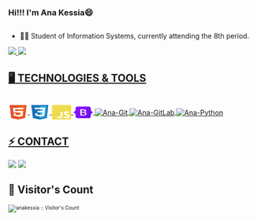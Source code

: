 ### Hi!!! I'm Ana Kessia😄
##

- 👩‍🎓 Student of Information Systems, currently attending the 8th period.
<div>
  <a href="https://github.com/anakessia">
  <img height="160em" src="https://github-readme-stats.vercel.app/api?username=anakessia&show_icons=true&theme=dracula&include_all_commits=true&count_private=true"/>
  <img height="160em" src="https://github-readme-stats.vercel.app/api/top-langs/?username=anakessia&layout=compact&langs_count=7&theme=dracula"/>
</div>

 ## 🖥️ TECHNOLOGIES & TOOLS
<div style="display: inline_block"><br>
  <img align="center" alt="Ana-HTML" height="30" width="40" src="https://raw.githubusercontent.com/devicons/devicon/master/icons/html5/html5-original.svg">
  <img align="center" alt="Ana-CSS" height="30" width="40" src="https://raw.githubusercontent.com/devicons/devicon/master/icons/css3/css3-original.svg">
  <img align="center" alt="Ana-Js" height="30" width="40" src="https://raw.githubusercontent.com/devicons/devicon/master/icons/javascript/javascript-plain.svg">
  <img align="center" alt="Ana-Bootstrap" height="30" width="40" src="https://raw.githubusercontent.com/devicons/devicon/master/icons/bootstrap/bootstrap-original.svg">
  <img align="center" alt="Ana-Git" height="30" width="40" src="https://cdn.jsdelivr.net/gh/devicons/devicon/icons/git/git-original.svg">
  <img align="center" alt="Ana-GitLab" height="30" width="40" src="https://cdn.jsdelivr.net/gh/devicons/devicon/icons/gitlab/gitlab-original.svg">
  <img align="center" alt="Ana-Python" height="30" width="40" src="https://cdn.jsdelivr.net/gh/devicons/devicon/icons/python/python-original.svg">
          
          
          
</div>
  
 ## ⚡ CONTACT
  
 <div> 
      <a href="https://www.instagram.com/anaksors/" target="_blank"><img src="https://img.shields.io/badge/-Instagram-%23E4405F?style=for-the-badge&logo=instagram&logoColor=white"           target="_blank"></a>
      <a href="https://www.linkedin.com/in/ana-kessia-b05b31183/" target="_blank"><img src="https://img.shields.io/badge/-LinkedIn-%230077B5?style=for-the-badge&logo=linkedin&logoColor=white" target="_blank"></a> 
</div>

 ## 👀 Visitor's Count
<div>
<p style="font-size: 10px;"><img src="https://profile-counter.glitch.me/{anakessia}/count.svg" alt="anakessia :: Visitor's Count" /></p>
</div>
